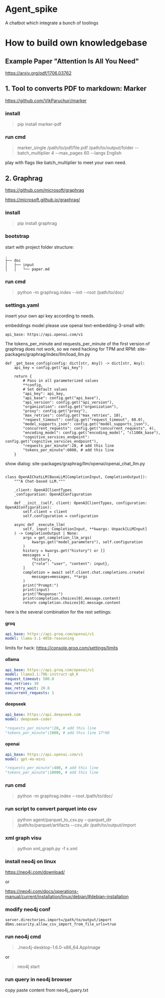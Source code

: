 # Agent_spike

A chatbot which integrate a bunch of toolings

# How to build own knowledgebase

## Example Paper "Attention Is All You Need"

https://arxiv.org/pdf/1706.03762

## 1. Tool to converts PDF to markdown: Marker

https://github.com/VikParuchuri/marker

### install

> pip install marker-pdf

### run cmd

> marker_single /path/to/pdf/file.pdf /path/to/output/folder --batch_multiplier 4 --max_pages 60 --langs English

play with flags like batch_multiplier to meet your own need.

## 2. Graphrag

https://github.com/microsoft/graphrag

https://microsoft.github.io/graphrag/

### install

> pip install graphrag

### bootstrap

start with project folder structure:
```
.
├── doc
│   ├── input
│   │   └── paper.md
```
### run cmd

>python -m graphrag.index  --init  --root /path/to/doc/

### settings.yaml

insert your own api key according to needs.

embeddings model please use openai text-embedding-3-small with:
```
api_base: https://api.openai.com/v1
```
The tokens_per_minute and requests_per_minute of the first version of graphrag does not work, so we need hacking for TPM and RPM:
site-packages/graphrag/index/llm/load_llm.py
```
def _get_base_config(config: dict[str, Any]) -> dict[str, Any]:
    api_key = config.get("api_key")

    return {
        # Pass in all parameterized values
        **config,
        # Set default values
        "api_key": api_key,
        "api_base": config.get("api_base"),
        "api_version": config.get("api_version"),
        "organization": config.get("organization"),
        "proxy": config.get("proxy"),
        "max_retries": config.get("max_retries", 10),
        "request_timeout": config.get("request_timeout", 60.0),
        "model_supports_json": config.get("model_supports_json"),
        "concurrent_requests": config.get("concurrent_requests", 4),
        "encoding_model": config.get("encoding_model", "cl100k_base"),
        "cognitive_services_endpoint": config.get("cognitive_services_endpoint"),
        "requests_per_minute":28, # add this line
        "tokens_per_minute":6000, # add this line
    }
```
show dialog:
site-packages/graphrag/llm/openai/openai_chat_llm.py
```

class OpenAIChatLLM(BaseLLM[CompletionInput, CompletionOutput]):
    """A Chat-based LLM."""

    _client: OpenAIClientTypes
    _configuration: OpenAIConfiguration

    def __init__(self, client: OpenAIClientTypes, configuration: OpenAIConfiguration):
        self.client = client
        self.configuration = configuration

    async def _execute_llm(
        self, input: CompletionInput, **kwargs: Unpack[LLMInput]
    ) -> CompletionOutput | None:
        args = get_completion_llm_args(
            kwargs.get("model_parameters"), self.configuration
        )
        history = kwargs.get("history") or []
        messages = [
            *history,
            {"role": "user", "content": input},
        ]
        completion = await self.client.chat.completions.create(
            messages=messages, **args
        )
        print("Prompt:")
        print(input)
        print("Response:")
        print(completion.choices[0].message.content)
        return completion.choices[0].message.content
```

here is the several combination for the rest settings:

#### groq

  ```settings.yaml
  api_base: https://api.groq.com/openai/v1
  model: llama-3.1-405b-reasoning
  ```
  
  limits for hack: 
  https://console.groq.com/settings/limits

#### ollama

  ```settings.yaml
  api_base: https://api.groq.com/openai/v1
  model: llama3.1:70b-instruct-q6_K
  request_timeout: 500.0
  max_retries: 30
  max_retry_wait: 20.0
  concurrent_requests: 1
  ```

#### deepseek

  ```settings.yaml
  api_base: https://api.deepseek.com
  model: deepseek-coder
  ```
  ```site-packages/graphrag/index/llm/load_llm.py
  "requests_per_minute":28, # add this line
  "tokens_per_minute":1000, # add this line 17*60
  ```
#### openai

  ```settings.yaml
  api_base: https://api.openai.com/v1
  model: gpt-4o-mini
  ```
  ```site-packages/graphrag/index/llm/load_llm.py
  "requests_per_minute":400, # add this line
  "tokens_per_minute":10000, # add this line
  ```

### run cmd

>python -m graphrag.index  --root /path/to/doc/

### run script to convert parquet into csv

>python agent/parquet_to_csv.py --parquet_dir /path/to/parquet/artifacts --csv_dir /path/to/output/import

### xml graph visu

> python xml_graph.py -f x.xml

### install neo4j on linux

https://neo4j.com/download/

or

https://neo4j.com/docs/operations-manual/current/installation/linux/debian/#debian-installation

### modify neo4j conf
```
server.directories.import=/path/to/output/import
dbms.security.allow_csv_import_from_file_urls=true
```
### run neo4j cmd

> ./neo4j-desktop-1.6.0-x86_64.AppImage

or

> neo4j start

### run query in neo4j browser

copy paste content from neo4j_query.txt

